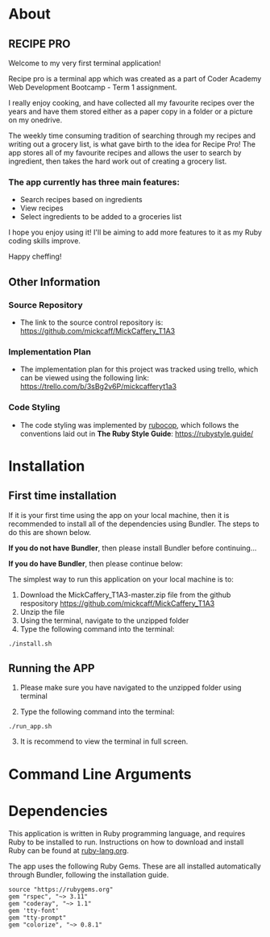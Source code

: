 # About
## RECIPE PRO
Welcome to my very first terminal application!

Recipe pro is a terminal app which was created as a part of Coder Academy Web Development Bootcamp - Term 1 assignment. 

I really enjoy cooking, and have collected all my favourite recipes over the years and have them stored either as a paper copy in a folder or a picture on my onedrive. 

The weekly time consuming tradition of searching through my recipes and writing out a grocery list, is what gave birth to the idea for Recipe Pro! The app stores all of my favourite recipes and allows the user to search by ingredient, then takes the hard work out of creating a grocery list.

### The app currently has three main features:
- Search recipes based on ingredients
- View recipes
- Select ingredients to be added to a groceries list

I hope you enjoy using it! I'll be aiming to add more features to it as my Ruby coding skills improve.

Happy cheffing!

## Other Information

### Source Repository
- The link to the source control repository is: https://github.com/mickcaff/MickCaffery_T1A3

### Implementation Plan
- The implementation plan for this project was tracked using trello, which can be viewed using the following link: https://trello.com/b/3sBg2v6P/mickcafferyt1a3

### Code Styling
- The code styling was implemented by [rubocop](https://github.com/rubocop/rubocop), which follows the conventions laid out in **The Ruby Style Guide**: https://rubystyle.guide/


# Installation #

## First time installation ##
If it is your first time using the app on your local machine, then it is recommended to install all of the dependencies using Bundler. The steps to do this are shown below.

**If you do not have Bundler**, then please install Bundler before continuing...


**If you do have Bundler**, then please continue below:

The simplest way to run this application on your local machine is to:
1. Download the MickCaffery_T1A3-master.zip file from the github respository https://github.com/mickcaff/MickCaffery_T1A3
2. Unzip the file
3. Using the terminal, navigate to the unzipped folder
3. Type the following command into the terminal: 
```
./install.sh
```

## Running the APP
1. Please make sure you have navigated to the unzipped folder using terminal 

2. Type the following command into the terminal:
```
./run_app.sh
```
3. It is recommend to view the terminal in full screen.




# Command Line Arguments

# Dependencies

This application is written in Ruby programming language, and requires Ruby to be installed to run. Instructions on how to download and install Ruby can be found at [ruby-lang.org](https://www.ruby-lang.org/en/downloads/).

The app uses the following Ruby Gems. These are all installed automatically through Bundler, following the installation guide.
```
source "https://rubygems.org"
gem "rspec", "~> 3.11"
gem "coderay", "~> 1.1"
gem 'tty-font'
gem "tty-prompt"
gem "colorize", "~> 0.8.1"
```

